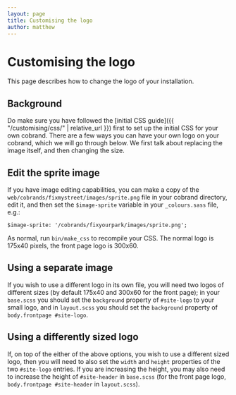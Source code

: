 ```yaml
---
layout: page
title: Customising the logo
author: matthew
---
```


# Customising the logo

<p class="lead">
  This page describes how to change the logo of your installation.
</p>

## Background

Do make sure you have followed the
[initial CSS guide]({{ "/customising/css/" | relative_url }}) first to set up the
initial CSS for your own cobrand. There are a few ways you can have your own
logo on your cobrand, which we will go through below. We first talk about
replacing the image itself, and then changing the size.

## Edit the sprite image

If you have image editing capabilities, you can make a copy of the
`web/cobrands/fixmystreet/images/sprite.png` file in your cobrand directory,
edit it, and then set the `$image-sprite` variable in your `_colours.sass`
file, e.g.:

    $image-sprite: '/cobrands/fixyourpark/images/sprite.png';

As normal, run `bin/make_css` to recompile your CSS. The normal logo is 175x40
pixels, the front page logo is 300x60.

## Using a separate image

If you wish to use a different logo in its own file, you will need two logos of
different sizes (by default 175x40 and 300x60 for the front page); in your
`base.scss` you should set the `background` property of `#site-logo` to your
small logo, and in `layout.scss` you should set the `background` property of
`body.frontpage #site-logo`.

## Using a differently sized logo

If, on top of the either of the above options, you wish to use a different
sized logo, then you will need to also set the `width` and `height` properties
of the two `#site-logo` entries. If you are increasing the height, you may also
need to increase the height of `#site-header` in `base.scss` (for the front
page logo, `body.frontpage #site-header` in `layout.scss`).
